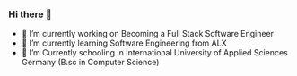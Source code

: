 ### Hi there 👋

- 🔭 I’m currently working on Becoming a Full Stack Software Engineer
- 🌱 I’m currently learning Software Engineering from ALX
- 👯 I’m Currently schooling in International University of Applied Sciences Germany (B.sc in Computer Science)


